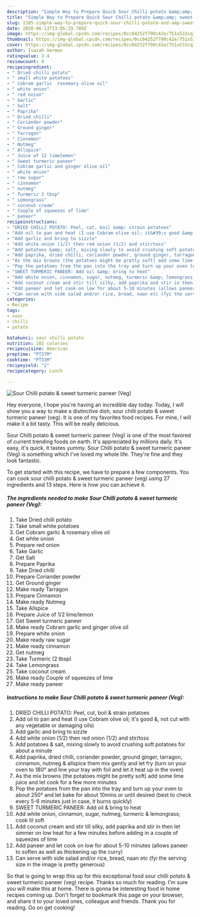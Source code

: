 ```yaml
---
description: "Simple Way to Prepare Quick Sour Chilli potato &amp;amp; sweet turmeric paneer (Veg)"
title: "Simple Way to Prepare Quick Sour Chilli potato &amp;amp; sweet turmeric paneer (Veg)"
slug: 1105-simple-way-to-prepare-quick-sour-chilli-potato-and-amp-sweet-turmeric-paneer-veg
date: 2020-06-13T13:05:29.709Z
image: https://img-global.cpcdn.com/recipes/0cc04252f790c42e/751x532cq70/sour-chilli-potato-sweet-turmeric-paneer-veg-recipe-main-photo.jpg
thumbnail: https://img-global.cpcdn.com/recipes/0cc04252f790c42e/751x532cq70/sour-chilli-potato-sweet-turmeric-paneer-veg-recipe-main-photo.jpg
cover: https://img-global.cpcdn.com/recipes/0cc04252f790c42e/751x532cq70/sour-chilli-potato-sweet-turmeric-paneer-veg-recipe-main-photo.jpg
author: Isaiah Harmon
ratingvalue: 3.4
reviewcount: 9
recipeingredient:
- " Dried chilli potato"
- " small white potatoes"
- " Cobram garlic  rosemary olive oil"
- " white onion"
- " red onion"
- " Garlic"
- " Salt"
- " Paprika"
- " Dried chilli"
- " Coriander powder"
- " Ground ginger"
- " Tarragon"
- " Cinnamon"
- " Nutmeg"
- " Allspice"
- " Juice of 12 limelemon"
- " Sweet turmeric paneer"
- " Cobram garlic and ginger olive oil"
- " white onion"
- " raw sugar"
- " cinnamon"
- " nutmeg"
- " Turmeric 2 tbsp"
- " Lemongrass"
- " coconut cream"
- " Couple of squeezes of lime"
- " paneer"
recipeinstructions:
- "DRIED CHILLI POTATO: Peel, cut, boil &amp; strain potatoes"
- "Add oil to pan and heat (I use Cobram olive oil; it&#39;s good &amp;, not cut with any vegetable or damaging oils)"
- "Add garlic and bring to sizzle"
- "Add white onion (1/2) then red onion (1/2) and stir/toss"
- "Add potatoes &amp; salt, mixing slowly to avoid crushing soft potatoes for about a minute"
- "Add paprika, dried chilli, coriander powder, ground ginger, tarragon, cinnamon, nutmeg &amp; allspice them mix gently and let fry (turn on your oven to 180° and line your tray with foil and let it heat up in the oven)"
- "As the mix browns (the potatoes might be pretty soft) add some lime juice and let cook for a few more minutes"
- "Pop the potatoes from the pan into the tray and turn up your oven to about 250° and let bake for about 10mins or until desired (best to check every 5-6 minutes just in case, it burns quickly)"
- "SWEET TURMERIC PANEER: Add oil &amp; bring to heat"
- "Add white onion, cinnamon, sugar, nutmeg, turmeric &amp; lemongrass; cook til soft"
- "Add coconut cream and stir till silky, add paprika and stir in then let simmer on low heat for a few minutes before adding in a couple of squeezes of lime"
- "Add paneer and let cook on low for about 5-10 minutes (allows paneer to soften as well as thickening up the curry)"
- "Can serve with side salad and/or rice, bread, naan etc (fyi the serving size in the image is pretty generous)"
categories:
- Recipe
tags:
- sour
- chilli
- potato

katakunci: sour chilli potato 
nutrition: 183 calories
recipecuisine: American
preptime: "PT37M"
cooktime: "PT33M"
recipeyield: "2"
recipecategory: Lunch

---
```



![Sour Chilli potato &amp; sweet turmeric paneer (Veg)](https://img-global.cpcdn.com/recipes/0cc04252f790c42e/751x532cq70/sour-chilli-potato-sweet-turmeric-paneer-veg-recipe-main-photo.jpg)

Hey everyone, I hope you're having an incredible day today. Today, I will show you a way to make a distinctive dish, sour chilli potato &amp; sweet turmeric paneer (veg). It is one of my favorites food recipes. For mine, I will make it a bit tasty. This will be really delicious.



Sour Chilli potato &amp; sweet turmeric paneer (Veg) is one of the most favored of current trending foods on earth. It's appreciated by millions daily. It's easy, it's quick, it tastes yummy. Sour Chilli potato &amp; sweet turmeric paneer (Veg) is something which I've loved my whole life. They're fine and they look fantastic.


To get started with this recipe, we have to prepare a few components. You can cook sour chilli potato &amp; sweet turmeric paneer (veg) using 27 ingredients and 13 steps. Here is how you can achieve it.

<!--inarticleads1-->

##### The ingredients needed to make Sour Chilli potato &amp; sweet turmeric paneer (Veg):

1. Take  Dried chilli potato
1. Take  small white potatoes
1. Get  Cobram garlic &amp; rosemary olive oil
1. Get  white onion
1. Prepare  red onion
1. Take  Garlic
1. Get  Salt
1. Prepare  Paprika
1. Take  Dried chilli
1. Prepare  Coriander powder
1. Get  Ground ginger
1. Make ready  Tarragon
1. Prepare  Cinnamon
1. Make ready  Nutmeg
1. Take  Allspice
1. Prepare  Juice of 1/2 lime/lemon
1. Get  Sweet turmeric paneer
1. Make ready  Cobram garlic and ginger olive oil
1. Prepare  white onion
1. Make ready  raw sugar
1. Make ready  cinnamon
1. Get  nutmeg
1. Take  Turmeric (2 tbsp)
1. Take  Lemongrass
1. Take  coconut cream
1. Make ready  Couple of squeezes of lime
1. Make ready  paneer




<!--inarticleads2-->

##### Instructions to make Sour Chilli potato &amp; sweet turmeric paneer (Veg):

1. DRIED CHILLI POTATO: Peel, cut, boil &amp; strain potatoes
1. Add oil to pan and heat (I use Cobram olive oil; it&#39;s good &amp;, not cut with any vegetable or damaging oils)
1. Add garlic and bring to sizzle
1. Add white onion (1/2) then red onion (1/2) and stir/toss
1. Add potatoes &amp; salt, mixing slowly to avoid crushing soft potatoes for about a minute
1. Add paprika, dried chilli, coriander powder, ground ginger, tarragon, cinnamon, nutmeg &amp; allspice them mix gently and let fry (turn on your oven to 180° and line your tray with foil and let it heat up in the oven)
1. As the mix browns (the potatoes might be pretty soft) add some lime juice and let cook for a few more minutes
1. Pop the potatoes from the pan into the tray and turn up your oven to about 250° and let bake for about 10mins or until desired (best to check every 5-6 minutes just in case, it burns quickly)
1. SWEET TURMERIC PANEER: Add oil &amp; bring to heat
1. Add white onion, cinnamon, sugar, nutmeg, turmeric &amp; lemongrass; cook til soft
1. Add coconut cream and stir till silky, add paprika and stir in then let simmer on low heat for a few minutes before adding in a couple of squeezes of lime
1. Add paneer and let cook on low for about 5-10 minutes (allows paneer to soften as well as thickening up the curry)
1. Can serve with side salad and/or rice, bread, naan etc (fyi the serving size in the image is pretty generous)




So that is going to wrap this up for this exceptional food sour chilli potato &amp; sweet turmeric paneer (veg) recipe. Thanks so much for reading. I'm sure you will make this at home. There is gonna be interesting food in home recipes coming up. Don't forget to bookmark this page on your browser, and share it to your loved ones, colleague and friends. Thank you for reading. Go on get cooking!
